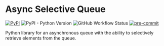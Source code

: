 # Async Selective Queue

[![PyPI](https://img.shields.io/pypi/v/async-selective-queue)](https://pypi.org/project/async-selective-queue/)
![PyPI - Python Version](https://img.shields.io/pypi/pyversions/async-selective-queue)
![GitHub Workflow Status](https://img.shields.io/github/actions/workflow/status/dbluhm/async-selective-queue/checks.yml?branch=main&label=tests)
[![pre-commit](https://img.shields.io/badge/pre--commit-enabled-brightgreen?logo=pre-commit&logoColor=white)](https://github.com/pre-commit/pre-commit)

Python library for an asynchronous queue with the ability to selectively
retrieve elements from the queue.
